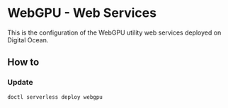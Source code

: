 WebGPU - Web Services
=====================

This is the configuration of the WebGPU utility web services deployed on Digital Ocean.

How to
------

### Update

```
doctl serverless deploy webgpu
```
